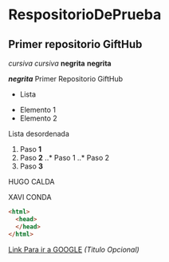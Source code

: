 # RespositorioDePrueba
## Primer repositorio GiftHub
*cursiva*  _cursiva_
**negrita**  __negrita__

**_negrita_**
Primer Repositorio GiftHub

* Lista

+ Elemento 1
+ Elemento 2

Lista desordenada 
1. Paso **1**
2. Paso **2**
..* Paso 1
..* Paso 2
3. Paso **3**

HUGO CALDA

XAVI CONDA

```html
<html>
  <head>
  </head>
</html>
```
[Link Para ir a GOOGLE](http://www.google.com) *(Titulo Opcional)*
